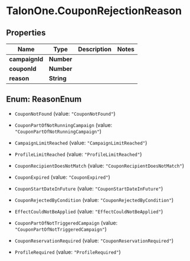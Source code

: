 # TalonOne.CouponRejectionReason

## Properties

Name | Type | Description | Notes
------------ | ------------- | ------------- | -------------
**campaignId** | **Number** |  | 
**couponId** | **Number** |  | 
**reason** | **String** |  | 



## Enum: ReasonEnum


* `CouponNotFound` (value: `"CouponNotFound"`)

* `CouponPartOfNotRunningCampaign` (value: `"CouponPartOfNotRunningCampaign"`)

* `CampaignLimitReached` (value: `"CampaignLimitReached"`)

* `ProfileLimitReached` (value: `"ProfileLimitReached"`)

* `CouponRecipientDoesNotMatch` (value: `"CouponRecipientDoesNotMatch"`)

* `CouponExpired` (value: `"CouponExpired"`)

* `CouponStartDateInFuture` (value: `"CouponStartDateInFuture"`)

* `CouponRejectedByCondition` (value: `"CouponRejectedByCondition"`)

* `EffectCouldNotBeApplied` (value: `"EffectCouldNotBeApplied"`)

* `CouponPartOfNotTriggeredCampaign` (value: `"CouponPartOfNotTriggeredCampaign"`)

* `CouponReservationRequired` (value: `"CouponReservationRequired"`)

* `ProfileRequired` (value: `"ProfileRequired"`)




